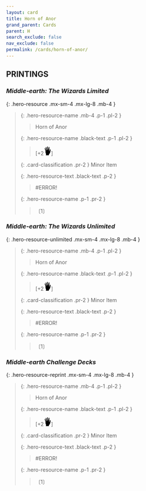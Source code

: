 ```yaml
---
layout: card
title: Horn of Anor
grand_parent: Cards
parent: H
search_exclude: false
nav_exclude: false
permalink: /cards/horn-of-anor/
---
```


## PRINTINGS


### _Middle-earth: The Wizards Limited_

{: .hero-resource .mx-sm-4 .mx-lg-8 .mb-4 }
> {: .hero-resource-name .mb-4 .p-1 .pl-2 }
> > <div class="card-mp"></div>
> > <div class="card-name">Horn of Anor</div>
>
> {: .hero-resource-name .black-text .p-1 .pl-2 }
> > [+2![](/assets/images/di.svg)] 
>
> {: .card-classification .pr-2 }
> Minor Item
>
> {: .hero-resource-text .black-text .p-2 }
> > #ERROR!
> 
> {: .hero-resource-name .p-1 .pr-2 }
> > <div class="card-shield"></div>
> > <div class="card-corruption">〔1〕</div>

### _Middle-earth: The Wizards Unlimited_

{: .hero-resource-unlimited .mx-sm-4 .mx-lg-8 .mb-4 }
> {: .hero-resource-name .mb-4 .p-1 .pl-2 }
> > <div class="card-mp"></div>
> > <div class="card-name">Horn of Anor</div>
>
> {: .hero-resource-name .black-text .p-1 .pl-2 }
> > [+2![](/assets/images/di.svg)] 
>
> {: .card-classification .pr-2 }
> Minor Item
>
> {: .hero-resource-text .black-text .p-2 }
> > #ERROR!
> 
> {: .hero-resource-name .p-1 .pr-2 }
> > <div class="card-shield"></div>
> > <div class="card-corruption">〔1〕</div>

### _Middle-earth Challenge Decks_

{: .hero-resource-reprint .mx-sm-4 .mx-lg-8 .mb-4 }
> {: .hero-resource-name .mb-4 .p-1 .pl-2 }
> > <div class="card-mp"></div>
> > <div class="card-name">Horn of Anor</div>
>
> {: .hero-resource-name .black-text .p-1 .pl-2 }
> > [+2![](/assets/images/di.svg)] 
>
> {: .card-classification .pr-2 }
> Minor Item
>
> {: .hero-resource-text .black-text .p-2 }
> > #ERROR!
> 
> {: .hero-resource-name .p-1 .pr-2 }
> > <div class="card-shield"></div>
> > <div class="card-corruption">〔1〕</div>
